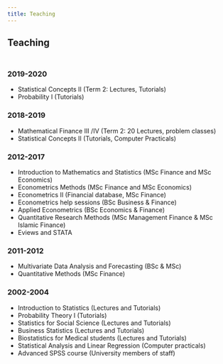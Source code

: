 ```yaml
---
title: Teaching
---
```




## Teaching <br><br>



### 2019-2020 
- Statistical Concepts II  (Term 2: Lectures, Tutorials)
- Probability I (Tutorials)

### 2018-2019 
- Mathematical Finance III /IV (Term 2: 20 Lectures, problem classes)
- Statistical Concepts II  (Tutorials,  Computer Practicals)


### 2012-2017 
- Introduction to Mathematics and Statistics (MSc Finance and MSc Economics)
- Econometrics Methods (MSc Finance and MSc Economics)
- Econometrics II (Financial database, MSc Finance)
- Econometrics help sessions (BSc Business & Finance)
- Applied Econometrics (BSc Economics & Finance)
- Quantitative Research Methods (MSc Management Finance & MSc Islamic Finance)
- Eviews and STATA



### 2011-2012
- Multivariate Data Analysis and Forecasting (BSc & MSc)
- Quantitative  Methods (MSc Finance)


### 2002-2004
- Introduction to Statistics (Lectures and Tutorials)
- Probability Theory I (Tutorials)
- Statistics for Social Science (Lectures and Tutorials)
- Business Statistics (Lectures and Tutorials)
- Biostatistics for Medical students (Lectures and Tutorials)
- Statistical Analysis and Linear Regression (Computer practicals)
- Advanced SPSS course (University members of staff)


